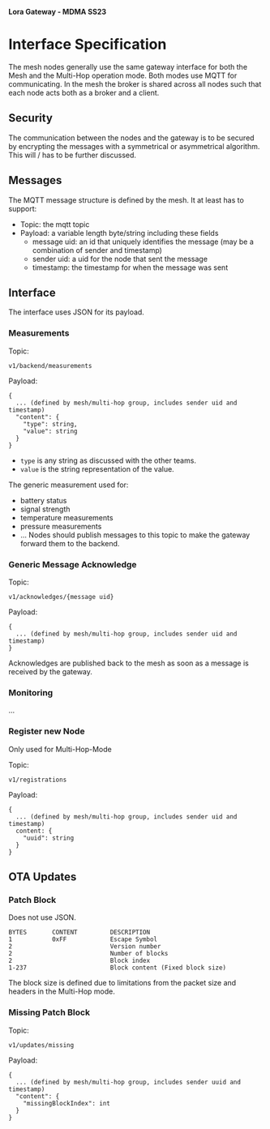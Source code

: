 **Lora Gateway - MDMA SS23**
# Interface Specification
The mesh nodes generally use the same gateway interface for both the Mesh and the Multi-Hop operation mode. Both modes use MQTT for communicating. In the mesh the broker is shared across all nodes such that each node acts both as a broker and a client.

## Security
The communication between the nodes and the gateway is to be secured by encrypting the messages with a symmetrical or asymmetrical algorithm. This will / has to be further discussed.

## Messages
The MQTT message structure is defined by the mesh. It at least has to support:
- Topic: the mqtt topic
- Payload: a variable length byte/string including these fields
  - message uid: an id that uniquely identifies the message (may be a combination of sender and timestamp)
  - sender uid: a uid for the node that sent the message
  - timestamp: the timestamp for when the message was sent

## Interface

The interface uses JSON for its payload.

### Measurements
Topic:
```
v1/backend/measurements
```
Payload:
```
{
  ... (defined by mesh/multi-hop group, includes sender uid and timestamp)
  "content": {
    "type": string,
    "value": string
  }
}
```
- `type` is any string as discussed with the other teams.
- `value` is the string representation of the value.

The generic measurement used for:
- battery status
- signal strength
- temperature measurements
- pressure measurements
- ...
Nodes should publish messages to this topic to make the gateway forward them to the backend.

### Generic Message Acknowledge
Topic:
```
v1/acknowledges/{message uid}
```
Payload:
```
{
  ... (defined by mesh/multi-hop group, includes sender uid and timestamp)
}
```

Acknowledges are published back to the mesh as soon as a message is received by the gateway.

### Monitoring
...

### Register new Node
Only used for Multi-Hop-Mode

Topic:
```
v1/registrations
```
Payload:
```
{
  ... (defined by mesh/multi-hop group, includes sender uid and timestamp)
  content: {
    "uuid": string
  }
}
```


## OTA Updates

### Patch Block
Does not use JSON.
```
BYTES       CONTENT         DESCRIPTION
1           0xFF            Escape Symbol
2                           Version number
2                           Number of blocks
2                           Block index
1-237                       Block content (Fixed block size)
```

The block size is defined due to limitations from the packet size and headers in the Multi-Hop mode.

### Missing Patch Block
Topic:
```
v1/updates/missing
```
Payload:
```
{
  ... (defined by mesh/multi-hop group, includes sender uuid and timestamp)
  "content": {
    "missingBlockIndex": int
  }
}
```
